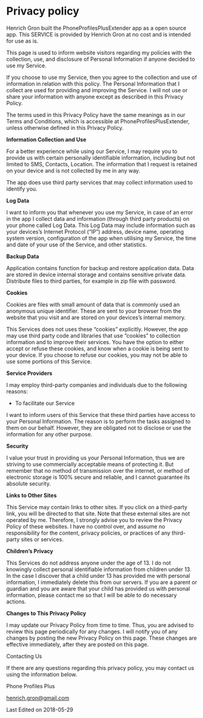 Privacy policy
======================

Henrich Gron built the PhoneProfilesPlusExtender app as a open source app. This SERVICE is provided by Henrich Gron at no cost and is intended for use as is.

This page is used to inform website visitors regarding my policies with the collection, use, and disclosure of Personal Information if anyone decided to use my Service.

If you choose to use my Service, then you agree to the collection and use of information in relation with this policy. The Personal Information that I collect are used for providing and improving the Service. I will not use or share your information with anyone except as described in this Privacy Policy.

The terms used in this Privacy Policy have the same meanings as in our Terms and Conditions, which is accessible at PhoneProfilesPlusExtender, unless otherwise defined in this Privacy Policy.

__Information Collection and Use__

For a better experience while using our Service, I may require you to provide us with certain personally identifiable information, including but not limited to SMS, Contacts, Location. The information that I request is retained on your device and is not collected by me in any way.

The app does use third party services that may collect information used to identify you.

__Log Data__

I want to inform you that whenever you use my Service, in case of an error in the app I collect data and information (through third party products) on your phone called Log Data. This Log Data may include information such as your devices’s Internet Protocol (“IP”) address, device name, operating system version, configuration of the app when utilising my Service, the time and date of your use of the Service, and other statistics.

__Backup Data__

Application contains function for backup and restore application data. Data are stored in device internal storage and contains sensitive private data. Distribute files to third parties, for example in zip file with password.

__Cookies__

Cookies are files with small amount of data that is commonly used an anonymous unique identifier. These are sent to your browser from the website that you visit and are stored on your devices’s internal memory.

This Services does not uses these “cookies” explicitly. However, the app may use third party code and libraries that use “cookies” to collection information and to improve their services. You have the option to either accept or refuse these cookies, and know when a cookie is being sent to your device. If you choose to refuse our cookies, you may not be able to use some portions of this Service.

__Service Providers__

I may employ third-party companies and individuals due to the following reasons:

- To facilitate our Service

I want to inform users of this Service that these third parties have access to your Personal Information. The reason is to perform the tasks assigned to them on our behalf. However, they are obligated not to disclose or use the information for any other purpose.

__Security__

I value your trust in providing us your Personal Information, thus we are striving to use commercially acceptable means of protecting it. But remember that no method of transmission over the internet, or method of electronic storage is 100% secure and reliable, and I cannot guarantee its absolute security.

__Links to Other Sites__

This Service may contain links to other sites. If you click on a third-party link, you will be directed to that site. Note that these external sites are not operated by me. Therefore, I strongly advise you to review the Privacy Policy of these websites. I have no control over, and assume no responsibility for the content, privacy policies, or practices of any third-party sites or services.

__Children’s Privacy__

This Services do not address anyone under the age of 13. I do not knowingly collect personal identifiable information from children under 13. In the case I discover that a child under 13 has provided me with personal information, I immediately delete this from our servers. If you are a parent or guardian and you are aware that your child has provided us with personal information, please contact me so that I will be able to do necessary actions.

__Changes to This Privacy Policy__

I may update our Privacy Policy from time to time. Thus, you are advised to review this page periodically for any changes. I will notify you of any changes by posting the new Privacy Policy on this page. These changes are effective immediately, after they are posted on this page.

Contacting Us

If there are any questions regarding this privacy policy, you may contact us using the information below.

Phone Profiles Plus

[henrich.gron@gmail.com](mailto:henrich.gron@gmail.com)

Last Edited on 2018-05-29

